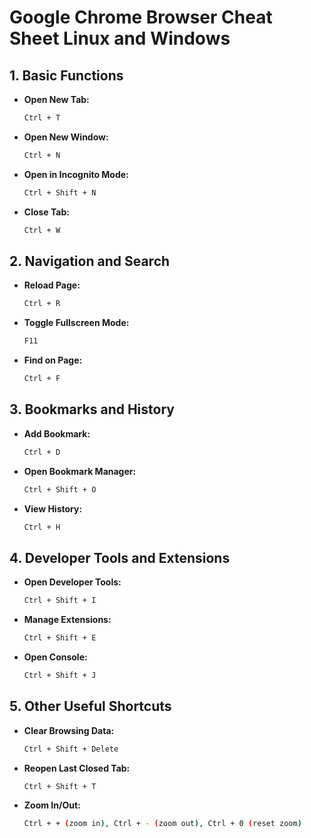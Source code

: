 # Google Chrome Browser Cheat Sheet Linux and Windows



## 1. Basic Functions

- **Open New Tab:**
  ```bash
  Ctrl + T
  ```

- **Open New Window:**
  ```bash
  Ctrl + N
  ```

- **Open in Incognito Mode:**
  ```bash
  Ctrl + Shift + N
  ```

- **Close Tab:**
  ```bash
  Ctrl + W
  ```

## 2. Navigation and Search

- **Reload Page:**
  ```bash
  Ctrl + R
  ```

- **Toggle Fullscreen Mode:**
  ```bash
  F11
  ```

- **Find on Page:**
  ```bash
  Ctrl + F
  ```

## 3. Bookmarks and History

- **Add Bookmark:**
  ```bash
  Ctrl + D
  ```

- **Open Bookmark Manager:**
  ```bash
  Ctrl + Shift + O
  ```

- **View History:**
  ```bash
  Ctrl + H
  ```

## 4. Developer Tools and Extensions

- **Open Developer Tools:**
  ```bash
  Ctrl + Shift + I
  ```

- **Manage Extensions:**
  ```bash
  Ctrl + Shift + E
  ```

- **Open Console:**
  ```bash
  Ctrl + Shift + J
  ```

## 5. Other Useful Shortcuts

- **Clear Browsing Data:**
  ```bash
  Ctrl + Shift + Delete
  ```

- **Reopen Last Closed Tab:**
  ```bash
  Ctrl + Shift + T
  ```

- **Zoom In/Out:**
  ```bash
  Ctrl + + (zoom in), Ctrl + - (zoom out), Ctrl + 0 (reset zoom)
  ```
